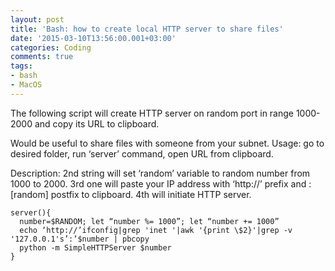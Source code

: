 ```yaml
---
layout: post
title: 'Bash: how to create local HTTP server to share files'
date: '2015-03-10T13:56:00.001+03:00'
categories: Coding
comments: true
tags:
- bash
- MacOS
---
```


The following script will create HTTP server on random port in range 1000-2000 and copy its URL to clipboard.

Would be useful to share files with someone from your subnet.
Usage: go to desired folder, run ‘server’ command, open URL from clipboard.

Description:
2nd string will set ‘random’ variable to random number from 1000 to 2000.
3rd one will paste your IP address with ‘http://’ prefix and :[random] postfix to clipboard.
4th will initiate HTTP server.

	server(){
	  number=$RANDOM; let “number %= 1000”; let “number += 1000”
	  echo ‘http://’ifconfig|grep 'inet '|awk '{print \$2}'|grep -v '127.0.0.1's’:’$number | pbcopy
	  python -m SimpleHTTPServer $number
	}
